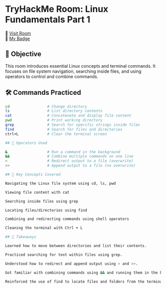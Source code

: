 # TryHackMe Room: Linux Fundamentals Part 1  
🔗 [Visit Room](https://tryhackme.com/room/linuxfundamentalspart1)  
🏅 [My Badge](https://tryhackme.com/Thiffannycastro/badges/linuxfundamentalspart1)

## 🎯 Objective

This room introduces essential Linux concepts and terminal commands. It focuses on file system navigation, searching inside files, and using operators to control and combine commands.

## 🛠️ Commands Practiced

```bash
cd                 # Change directory
ls                 # List directory contents
cat                # Concatenate and display file content
pwd                # Print working directory
grep               # Search for specific strings inside files
find               # Search for files and directories
ctrl+L             # Clear the terminal screen

## 🔧 Operators Used

&                  # Run a command in the background
&&                 # Combine multiple commands on one line
>                  # Redirect output to a file (overwrite)
>>                 # Append output to a file (no overwrite)

## 📂 Key Concepts Covered

Navigating the Linux file system using cd, ls, pwd

Viewing file content with cat

Searching inside files using grep

Locating files/directories using find

Combining and redirecting commands using shell operators

Cleaning the terminal with Ctrl + L

## 🧠 Takeaways

Learned how to move between directories and list their contents.

Practiced searching for text within files using grep.

Understood how to redirect and append output using > and >>.

Got familiar with combining commands using && and running them in the background with &.

Reinforced the use of find to locate files and folders from the terminal.
